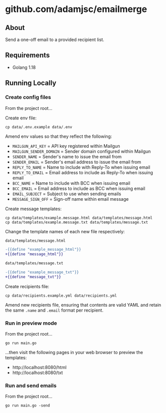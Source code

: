 # github.com/adamjsc/emailmerge

## About

Send a one-off email to a provided recipient list.

## Requirements

* Golang 1.18

## Running Locally

### Create config files

From the project root...

Create env file:

```
cp data/.env.example data/.env
```

Amend env values so that they reflect the following:

* `MAILGUN_API_KEY` = API key registered within Mailgun
* `MAILGUN_SENDER_DOMAIN` = Sender domain configured within Mailgun
* `SENDER_NAME` = Sender's name to issue the email from
* `SENDER_EMAIL` = Sender's email address to issue the email from
* `REPLY_TO_NAME` = Name to include with Reply-To when issuing email
* `REPLY_TO_EMAIL` = Email address to include as Reply-To when issuing email
* `BCC_NAME` = Name to include with BCC when issuing email
* `BCC_EMAIL` = Email address to include as BCC when issuing email
* `EMAIL_SUBJECT` = Subject to use when sending emails️
* `MESSAGE_SIGN_OFF` = Sign-off name within email message

Create message templates:

```
cp data/templates/example.message.html data/templates/message.html
cp data/templates/example.message.txt data/templates/message.txt
```

Change the template names of each new file respectively:

```diff
data/templates/message.html

-{{define "example_message_html"}}
+{{define "message_html"}}
```

```diff
data/templates/message.txt

-{{define "example_message_txt"}}
+{{define "message_txt"}}
```

Create recipients file:

```
cp data/recipients.example.yml data/recipients.yml
```

Amend new recipients file, ensuring that contents are valid YAML and retain the same `.name` and `.email` format per recipient.

### Run in preview mode

From the project root...

```
go run main.go
```

...then visit the following pages in your web browser to preview the templates:
* http://localhost:8080/html
* http://localhost:8080/txt

### Run and send emails

From the project root...

```
go run main.go -send
```
